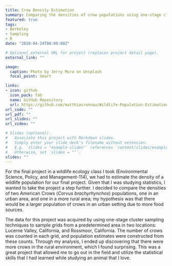 ```yaml
---
title: Crow Density Estimation
summary: Comparing the densities of crow populations using one-stage clister sampling.
featured: true
tags:
- Berkeley
- Sampling
- R
date: "2020-04-24T00:00:00Z"

# Optional external URL for project (replaces project detail page).
external_link: ""

image:
  caption: Photo by Jerry Mura on Unsplash
  focal_point: Smart

links:
- icon: github
  icon_pack: fab
  name: GitHub Repository
  url: https://github.com/matthiasronnau/Wildlife-Population-Estimation-Project
url_code: ""
url_pdf: ""
url_slides: ""
url_video: ""

# Slides (optional).
#   Associate this project with Markdown slides.
#   Simply enter your slide deck's filename without extension.
#   E.g. `slides = "example-slides"` references `content/slides/example-slides.md`.
#   Otherwise, set `slides = ""`.
slides: ""
---
```


For the final project in a wildlife ecology class I took (Environmental Science, Policy, and Management-114), we had to estimate the density of a wildlife population for our final project. Given that I was studying statistics, I wanted to take the project a step further. I decided to compare the densities of two American Crows (*Corvus brachyrhynchos*) populations, one in an urban area, and one in a more rural area; my hypothesis was that there would be a larger population of crows in an urban setting due to more food sources.

The data for this project was acquired by using one-stage cluster sampling techniques to sample grids from a predetermined area in two locations: Lucerne Valley, California, and Rossmoor, California. The number of crows was counted in each grid, and population estimates were constructed from these counts. Through my analysis, I ended up discovering that there were more crows in the rural environment, which I found surprising. This was a great project that allowed me to go out in the field and utilize the statistical skills that I had learned while studying an animal that I love.





